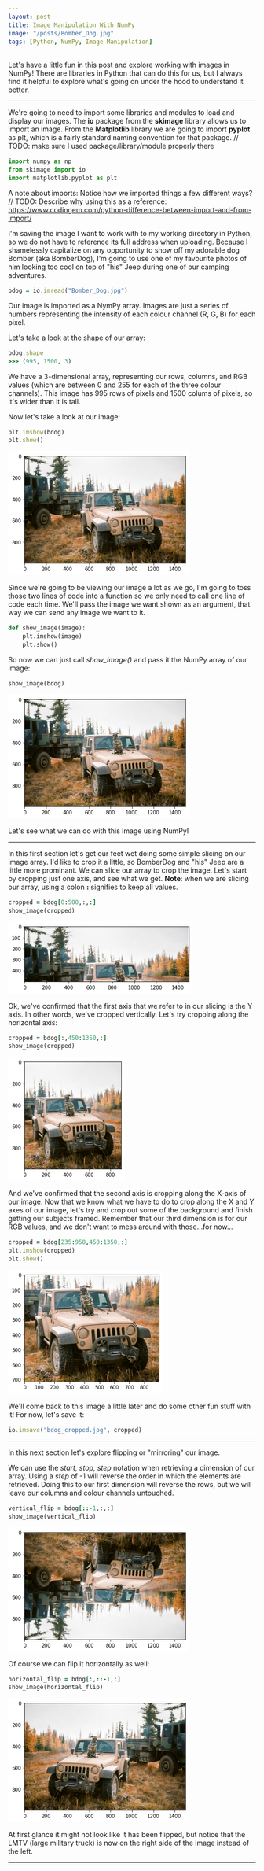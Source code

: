 ```yaml
---
layout: post
title: Image Manipulation With NumPy
image: "/posts/Bomber_Dog.jpg"
tags: [Python, NumPy, Image Manipulation]
---
```


Let's have a little fun in this post and explore working with images in NumPy! There are libraries in Python that can do this for us, but I always find it helpful to explore what's going on under the hood to understand it better.

---

We're going to need to import some libraries and modules to load and display our images. The **io** package from the **skimage** library allows us to import an image. From the **Matplotlib** library we are going to import **pyplot** as plt, which is a fairly standard naming convention for that package.
// TODO: make sure I used package/library/module properly there



```python
import numpy as np
from skimage import io
import matplotlib.pyplot as plt
```

A note about imports:
Notice how we imported things a few different ways?
// TODO: Describe why using this as a reference: https://www.codingem.com/python-difference-between-import-and-from-import/

            
I'm saving the image I want to work with to my working directory in Python, so we do not have to reference its full address when uploading. Because I shamelessly capitalize on any opportunity to show off my adorable dog Bomber (aka BomberDog), I'm going to use one of my favourite photos of him looking too cool on top of "his" Jeep during one of our camping adventures.

```ruby
bdog = io.imread("Bomber_Dog.jpg")
```

Our image is imported as a NymPy array. Images are just a series of numbers representing the intensity of each colour channel (R, G, B) for each pixel.

Let's take a look at the shape of our array:


```ruby
bdog.shape
>>> (995, 1500, 3)
```
We have a 3-dimensional array, representing our rows, columns, and RGB values (which are between 0 and 255 for each of the three colour channels). This image has 995 rows of pixels and 1500 colums of pixels, so it's wider than it is tall.

Now let's take a look at our image:

```ruby
plt.imshow(bdog)
plt.show()
```
![Plot of Dog on Jeep](/img/posts/image_manipulation_with_numpy/bdog_plot.png "Plot output of our image")

Since we're going to be viewing our image a lot as we go, I'm going to toss those two lines of code into a function so we only need to call one line of code each time. We'll pass the image we want shown as an argument, that way we can send any image we want to it.
```python
def show_image(image):
    plt.imshow(image)
    plt.show()
```
So now we can just call *show_image()* and pass it the NumPy array of our image: 
```ruby
show_image(bdog)
```
![Plot of Dog on Jeep](/img/posts/image_manipulation_with_numpy/bdog_plot.png "Plot output of our image")

Let's see what we can do with this image using NumPy!

---
In this first section let's get our feet wet doing some simple slicing on our image array. I'd like to crop it a little, so BomberDog and "his" Jeep are a little more prominant. We can slice our array to crop the image. Let's start by cropping just one axis, and see what we get. **Note**: when we are slicing our array, using a colon **:** signifies to keep all values.

```ruby
cropped = bdog[0:500,:,:]
show_image(cropped) 
```
![Partially cropped plot of Dog on Jeep](/img/posts/image_manipulation_with_numpy/bdog_first_crop.png "Plot output of our partially cropped image")
    
Ok, we've confirmed that the first axis that we refer to in our slicing is the Y-axis. In other words, we've cropped vertically. Let's try cropping along the horizontal axis:

```ruby
cropped = bdog[:,450:1350,:]
show_image(cropped)
```
![Partially cropped plot of Dog on Jeep](/img/posts/image_manipulation_with_numpy/bdog_second_crop.png "Plot output of our partially cropped image")

And we've confirmed that the second axis is cropping along the X-axis of our image. Now that we know what we have to do to crop along the X and Y axes of our image, let's try and crop out some of the background and finish getting our subjects framed. Remember that our third dimension is for our RGB values, and we don't want to mess around with those...for now...

```ruby
cropped = bdog[235:950,450:1350,:]
plt.imshow(cropped)
plt.show()
```
![Fully cropped plot of Dog on Jeep](/img/posts/image_manipulation_with_numpy/bdog_full_crop.png "Plot output of our fully cropped image")

We'll come back to this image a little later and do some other fun stuff with it! For now, let's save it:

```ruby
io.imsave("bdog_cropped.jpg", cropped)
```

---

In this next section let's explore flipping or "mirroring" our image.

We can use the *start, stop, step* notation when retrieving a dimension of our array. Using a *step* of -1 will reverse the order in which the elements are retrieved. Doing this to our first dimension will reverse the rows, but we will leave our columns and colour channels untouched.

```ruby
vertical_flip = bdog[::-1,:,:]
show_image(vertical_flip)
```
![Vertically flipped plot of Dog on Jeep](/img/posts/image_manipulation_with_numpy/bdog_vertical_flip.png "Plot output of our vertically flipped image")

Of course we can flip it horizontally as well:

```ruby
horizontal_flip = bdog[:,::-1,:]
show_image(horizontal_flip)
```
![Horizontally flipped plot of Dog on Jeep](/img/posts/image_manipulation_with_numpy/bdog_horizontal_flip.png "Plot output of our horizontally flipped image")

At first glance it might not look like it has been flipped, but notice that the LMTV (large military truck) is now on the right side of the image instead of the left.

---


